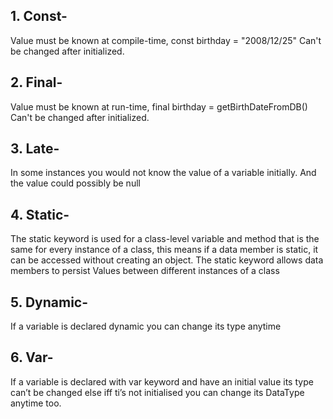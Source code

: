 
## 1. Const-
Value must be known at compile-time, const birthday  = "2008/12/25" Can't be changed after initialized.


## 2. Final-
Value must be known at run-time, final birthday = getBirthDateFromDB() Can't be changed after initialized.


## 3. Late-
In some instances you would not know the value of a variable initially. And the value could possibly be null

## 4. Static-
The static keyword is used for a class-level variable and method that is the same for every instance of a class, this means if a data member is static, it can be accessed without creating an object. The static keyword allows data members to persist Values between different instances of a class
 
## 5. Dynamic-
If a variable is declared dynamic you can change its type anytime

## 6. Var-
If a variable is declared with var keyword and have an initial value its type can’t be changed else iff ti’s not initialised you can change its DataType anytime too.



